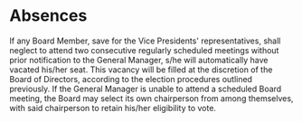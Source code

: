 # Absences

If any Board Member, save for the Vice Presidents' representatives, shall neglect to attend two consecutive regularly scheduled meetings without prior notification to the General Manager, s/he will automatically have vacated his/her seat. This vacancy will be filled at the discretion of the Board of Directors, according to the election procedures outlined previously. If the General Manager is unable to attend a scheduled Board meeting, the Board may select its own chairperson from among themselves, with said chairperson to retain his/her eligibility to vote.

